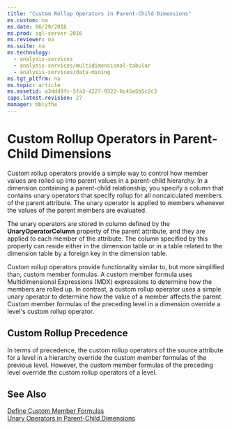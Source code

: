 ```yaml
---
title: "Custom Rollup Operators in Parent-Child Dimensions"
ms.custom: na
ms.date: 06/29/2016
ms.prod: sql-server-2016
ms.reviewer: na
ms.suite: na
ms.technology: 
  - analysis-services
  - analysis-services/multidimensional-tabular
  - analysis-services/data-mining
ms.tgt_pltfrm: na
ms.topic: article
ms.assetid: a3ddd9fc-5fa3-4227-9322-8c45a5b5c2c3
caps.latest.revision: 27
manager: mblythe
---
```

# Custom Rollup Operators in Parent-Child Dimensions
Custom rollup operators provide a simple way to control how member values are rolled up into parent values in a parent-child hierarchy. In a dimension containing a parent-child relationship, you specify a column that contains unary operators that specify rollup for all noncalculated members of the parent attribute. The unary operator is applied to members whenever the values of the parent members are evaluated.  
  
 The unary operators are stored in column defined by the **UnaryOperatorColumn** property of the parent attribute, and they are applied to each member of the attribute. The column specified by this property can reside either in the dimension table or in a table related to the dimension table by a foreign key in the dimension table.  
  
 Custom rollup operators provide functionality similar to, but more simplified than, custom member formulas. A custom member formula uses Multidimensional Expressions (MDX) expressions to determine how the members are rolled up. In contrast, a custom rollup operator uses a simple unary operator to determine how the value of a member affects the parent. Custom member formulas of the preceding level in a dimension override a level's custom rollup operator.  
  
## Custom Rollup Precedence  
 In terms of precedence, the custom rollup operators of the source attribute for a level in a hierarchy override the custom member formulas of the previous level. However, the custom member formulas of the preceding level override the custom rollup operators of a level.  
  
## See Also  
 [Define Custom Member Formulas](../../Topics/TopicNameNotContainA/Define-Custom-Member-Formulas.md)   
 [Unary Operators in Parent-Child Dimensions](../../Topics/TopicNameNotContainA/Unary-Operators-in-Parent-Child-Dimensions.md)
